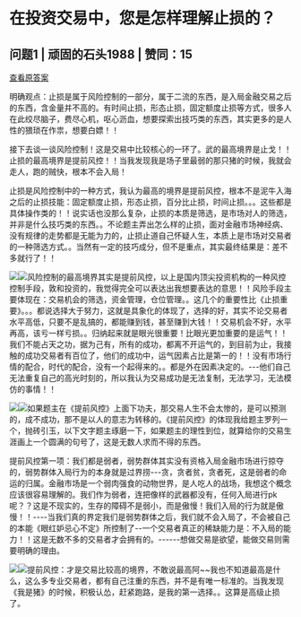 # 在投资交易中，您是怎样理解止损的？

## 问题1 | 顽固的石头1988 | 赞同：15

[查看原答案](https://www.zhihu.com/question/1929423377220731090/answer/1929864381958697034)

明确观点：止损是属于风险控制的一部分，属于二流的东西，是入局金融交易之后的东西，含金量并不高的。有时间止损，形态止损，固定额度止损等方式，很多人在此绞尽脑子，费尽心机，呕心沥血，想要探索出技巧类的东西，其实更多的是人性的猥琐在作祟，想要白嫖！！

接下去谈一谈风险控制！这是交易中比较核心的一环了。武的最高境界是止戈！！止损的最高境界是提前风控！！当我发现我是场子里最弱的那只猪的时候，我就会走人，跑的贼快，根本不会入局！

止损是风险控制中的一种方式，我认为最高的境界是提前风控，根本不是泥牛入海之后的止损技能：固定额度止损，形态止损，百分比止损，时间止损。。。这些都是具体操作类的！！说实话也没那么复杂，止损的本质是筛选，是市场对人的筛选，并非是什么技巧类的东西。。不论题主弄出怎么样的止损，面对金融市场神经病、没有规律的走势都是无能为力的，止损止道自己怀疑人生，本质上是市场对交易者的一种筛选方式。。当然有一定的技巧成分，但不是重点，其实最终结果是：差不多就行了！！

![](https://picx.zhimg.com/50/v2-75fe9e6319647908f4ddf2c62b6ac082_720w.jpg?source=1def8aca)![](https://picx.zhimg.com/80/v2-75fe9e6319647908f4ddf2c62b6ac082_720w.webp?source=1def8aca)风险控制的最高境界其实是提前风控，以上是国内顶尖投资机构的一种风控控制手段，敦和投资的，我觉得完全可以表达出我想要表达的意思！！风险手段主要体现在：交易机会的筛选，资金管理，仓位管理。。这几个的重要性比《止损重要》。。。都说选择大于努力，这就是具象化的体现了，选择的好，其实不论交易者水平高低，只要不是乱搞的，都能赚到钱，甚至赚到大钱！！交易机会不好，水平再高，该亏一样亏损。。归纳起来就是眼光很重要！比眼光更加重要的是运气！！我们不能占天之功，据为己有，所有的成功，都离不开运气的，到目前为止，我接触的成功交易者有百位了，他们的成功中，运气因素占比是第一的！！没有市场行情的配合，时代的配合，没有一个起得来的。。都是外在因素决定的。---他们自己无法重复自己的高光时刻的，所以我认为交易成功是无法复制，无法学习，无法模仿的事情！！

![](https://pic1.zhimg.com/50/v2-2e55c113da89cc6fc3421b6bf3b76bfc_720w.jpg?source=1def8aca)![](https://pic1.zhimg.com/80/v2-2e55c113da89cc6fc3421b6bf3b76bfc_720w.webp?source=1def8aca)如果题主在《提前风控》上面下功夫，那交易人生不会太惨的，是可以预测的，成不成功，那不是以人的意志为转移的。《提前风控》的体现我给题主罗列一个，抛砖引玉，以下文字题主琢磨一下，如果题主的理性到位，就算给你的交易生涯画上一个圆满的句号了，这是无数人求而不得的东西。

提前风控第一项：我们都是弱者，弱势群体其实没有资格入局金融市场进行掠夺的，弱势群体入局行为的本身就是过界捞---贪，贪者贫，贪者死，这是弱者的命运的归属。金融市场是一个弱肉强食的动物世界，是人吃人的战场，我想这个概念应该很容易理解的。我们作为弱者，连把像样的武器都没有，任何入局进行pk呢？？这是不现实的，生存的障碍不是弱小，而是傲慢！我们入局的行为就是傲慢！！----当我们真的界定我们是弱势群体之后，我们就不会入局了，不会被自己的本能《眼红妒忌心不定》所控制了--一个交易者真正的稀缺能力是：不入局的能力！！这是无数不多的交易者才会拥有的。------想做交易是欲望，能做交易则需要明确的理由。

![](https://pic1.zhimg.com/50/v2-fef76234ec853b83fb3dced602ad809d_720w.jpg?source=1def8aca)![](https://pic1.zhimg.com/80/v2-fef76234ec853b83fb3dced602ad809d_720w.webp?source=1def8aca)提前风控：才是交易比较高的境界，不敢说最高阿~~我也不知道最高是什么，这么多专业交易者，都有自己注重的东西，并不是有唯一标准的。当我发现《我是猪》的时候，积极认怂，赶紧跑路，是我的第一选择。。这算是高级止损了。
